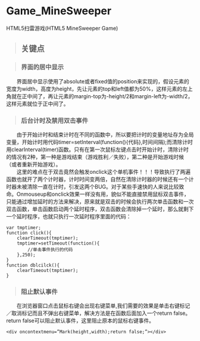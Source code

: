 # Game_MineSweeper
HTML5扫雷游戏(HTML5 MineSweeper Game)
>## 关键点

>### 界面的居中显示
&emsp;&emsp;界面居中显示使用了absolute或者fixed值的position来实现的，假设元素的宽度为width，高度为height，先让元素的top和left值都为50%，这样元素的左上角就在正中间了，再让元素的margin-top为-height/2和margin-left为-width/2，这样元素就位于正中间了。
>### 后台计时及禁用双击事件
&emsp;&emsp;由于开始计时和结束计时在不同的函数中，所以要把计时的变量地址存为全局变量，开始计时用代码timer=setInterval(function(){代码},时间间隔);而清除计时用clearInterval(timer)函数。只有在第一次鼠标左键点击时开始计时，清除计时的情况有2种，第一种是游戏结束（游戏胜利／失败），第二种是开始游戏时候（或者重新开始游戏）。  
&emsp;&emsp;这里的难点在于双击竟然会触发onclick这个单机事件！！！导致执行了两遍函数也就开了两个计时器，计时时间变两倍，自然在清除计时器的时候还有一个计时器未被清除一直在计时，引发这两个BUG。对于某些手速快的人来说比较致命。Onmouseup和onclick效果一样没有用，貌似不能直接禁用鼠标双击事件，只能通过增加延时的方法来解决，原来就是双击的时候会执行两次单击函数和一次双击函数，单击函数启动两个延时程序，双击函数会清除掉一个延时，那么就剩下一个延时程序，也就只执行一次延时程序里面的代码：  
```
var tmptimer;
function click(){
    clearTimeout(tmptimer);
    tmptimer=setTimeout(function(){
        //单击事件执行的代码
    },250);
}
function dblcilck(){
    clearTimeout(tmptimer);
}
```
>### 阻止默认事件
&emsp;&emsp;在浏览器窗口点击鼠标右键会出现右键菜单,我们需要的效果是单击右键标记／取消标记而且不弹出右键菜单，解决方法是在函数后面加入一个return false。return false可以阻止默认事件，这里阻止原本的鼠标右键事件。
```
<div oncontextmenu=”Mark(height,width);return false;”></div>
```
